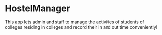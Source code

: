 # HostelManager

This app lets admin and staff to manage the activities of students of colleges residing in colleges and record their in and out time conveniently! 

